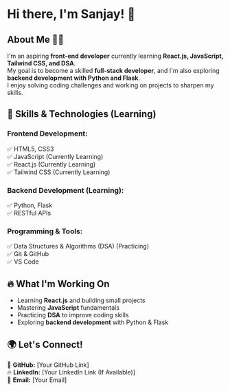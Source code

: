 # Hi there, I'm Sanjay! 👋  


## **About Me** 🙋‍♂️  
I'm an aspiring **front-end developer** currently learning **React.js, JavaScript, Tailwind CSS, and DSA**.  
My goal is to become a skilled **full-stack developer**, and I'm also exploring **backend development with Python and Flask**.  
I enjoy solving coding challenges and working on projects to sharpen my skills.  


## **🚀 Skills & Technologies (Learning)**  

### **Frontend Development:**  
✅ HTML5, CSS3  
✅ JavaScript (Currently Learning)  
✅ React.js (Currently Learning)  
✅ Tailwind CSS (Currently Learning)  

### **Backend Development (Learning):**  
✅ Python, Flask  
✅ RESTful APIs  

### **Programming & Tools:**  
✅ Data Structures & Algorithms (DSA) (Practicing)  
✅ Git & GitHub  
✅ VS Code  


## **🔥 What I'm Working On**  
- Learning **React.js** and building small projects  
- Mastering **JavaScript** fundamentals  
- Practicing **DSA** to improve coding skills  
- Exploring **backend development** with Python & Flask  


## **🌍 Let's Connect!**  
🚀 **GitHub:** [Your GitHub Link]  
🔥 **LinkedIn:** [Your LinkedIn Link (If Available)]  
📧 **Email:** [Your Email]  

